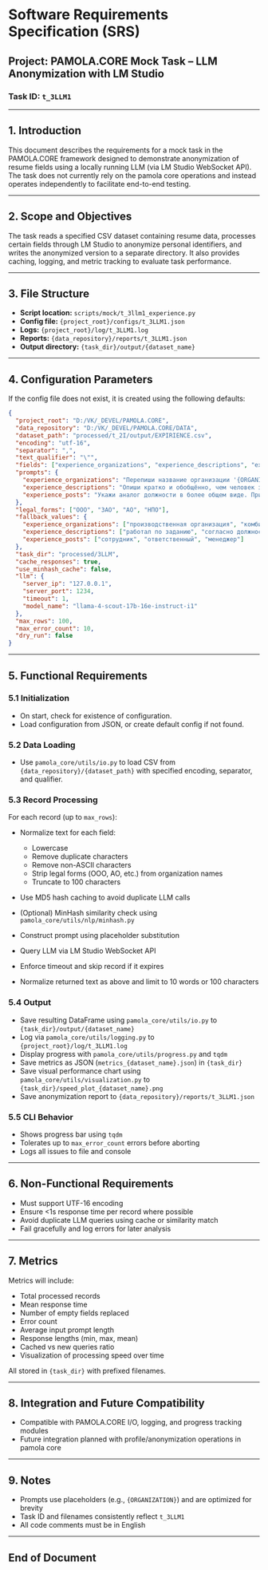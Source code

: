 # Software Requirements Specification (SRS)

## Project: PAMOLA.CORE Mock Task – LLM Anonymization with LM Studio

### Task ID: `t_3LLM1`

---

## 1. Introduction

This document describes the requirements for a mock task in the PAMOLA.CORE framework designed to demonstrate anonymization of resume fields using a locally running LLM (via LM Studio WebSocket API). The task does not currently rely on the pamola core operations and instead operates independently to facilitate end-to-end testing.

---

## 2. Scope and Objectives

The task reads a specified CSV dataset containing resume data, processes certain fields through LM Studio to anonymize personal identifiers, and writes the anonymized version to a separate directory. It also provides caching, logging, and metric tracking to evaluate task performance.

---

## 3. File Structure

* **Script location:** `scripts/mock/t_3llm1_experience.py`
* **Config file:** `{project_root}/configs/t_3LLM1.json`
* **Logs:** `{project_root}/log/t_3LLM1.log`
* **Reports:** `{data_repository}/reports/t_3LLM1.json`
* **Output directory:** `{task_dir}/output/{dataset_name}`

---

## 4. Configuration Parameters

If the config file does not exist, it is created using the following defaults:

```json
{
  "project_root": "D:/VK/_DEVEL/PAMOLA.CORE",
  "data_repository": "D:/VK/_DEVEL/PAMOLA.CORE/DATA",
  "dataset_path": "processed/t_2I/output/EXPIRIENCE.csv",
  "encoding": "utf-16",
  "separator": ",",
  "text_qualifier": "\"",
  "fields": ["experience_organizations", "experience_descriptions", "experience_posts"],
  "prompts": {
    "experience_organizations": "Перепиши название организации '{ORGANIZATION}', сохранив суть, но убрав точное название и правовую форму. Пример: 'Горэлектротранс' → 'транспортная компания'.",
    "experience_descriptions": "Опиши кратко и обобщённо, чем человек занимался в '{ORGANIZATION}'. Пример: 'создание UI-интерфейса' → 'дизайн интерфейса'.",
    "experience_posts": "Укажи аналог должности в более общем виде. Пример: 'Менеджер по продажам услуг' → 'продажи и маркетинг'."
  },
  "legal_forms": ["ООО", "ЗАО", "АО", "НПО"],
  "fallback_values": {
    "experience_organizations": ["производственная организация", "комбинат 23", "IT компания"],
    "experience_descriptions": ["работал по заданию", "согласно должностным обязанностям", "поддержка"],
    "experience_posts": ["сотрудник", "ответственный", "менеджер"]
  },
  "task_dir": "processed/3LLM",
  "cache_responses": true,
  "use_minhash_cache": false,
  "llm": {
    "server_ip": "127.0.0.1",
    "server_port": 1234,
    "timeout": 1,
    "model_name": "llama-4-scout-17b-16e-instruct-i1"
  },
  "max_rows": 100,
  "max_error_count": 10,
  "dry_run": false
}
```

---

## 5. Functional Requirements

### 5.1 Initialization

* On start, check for existence of configuration.
* Load configuration from JSON, or create default config if not found.

### 5.2 Data Loading

* Use `pamola_core/utils/io.py` to load CSV from `{data_repository}/{dataset_path}` with specified encoding, separator, and qualifier.

### 5.3 Record Processing

For each record (up to `max_rows`):

* Normalize text for each field:

  * Lowercase
  * Remove duplicate characters
  * Remove non-ASCII characters
  * Strip legal forms (ООО, АО, etc.) from organization names
  * Truncate to 100 characters
* Use MD5 hash caching to avoid duplicate LLM calls
* (Optional) MinHash similarity check using `pamola_core/utils/nlp/minhash.py`
* Construct prompt using placeholder substitution
* Query LLM via LM Studio WebSocket API
* Enforce timeout and skip record if it expires
* Normalize returned text as above and limit to 10 words or 100 characters

### 5.4 Output

* Save resulting DataFrame using `pamola_core/utils/io.py` to `{task_dir}/output/{dataset_name}`
* Log via `pamola_core/utils/logging.py` to `{project_root}/log/t_3LLM1.log`
* Display progress with `pamola_core/utils/progress.py` and `tqdm`
* Save metrics as JSON (`metrics_{dataset_name}.json`) in `{task_dir}`
* Save visual performance chart using `pamola_core/utils/visualization.py` to `{task_dir}/speed_plot_{dataset_name}.png`
* Save anonymization report to `{data_repository}/reports/t_3LLM1.json`

### 5.5 CLI Behavior

* Shows progress bar using `tqdm`
* Tolerates up to `max_error_count` errors before aborting
* Logs all issues to file and console

---

## 6. Non-Functional Requirements

* Must support UTF-16 encoding
* Ensure <1s response time per record where possible
* Avoid duplicate LLM queries using cache or similarity match
* Fail gracefully and log errors for later analysis

---

## 7. Metrics

Metrics will include:

* Total processed records
* Mean response time
* Number of empty fields replaced
* Error count
* Average input prompt length
* Response lengths (min, max, mean)
* Cached vs new queries ratio
* Visualization of processing speed over time

All stored in `{task_dir}` with prefixed filenames.

---

## 8. Integration and Future Compatibility

* Compatible with PAMOLA.CORE I/O, logging, and progress tracking modules
* Future integration planned with profile/anonymization operations in pamola core

---

## 9. Notes

* Prompts use placeholders (e.g., `{ORGANIZATION}`) and are optimized for brevity
* Task ID and filenames consistently reflect `t_3LLM1`
* All code comments must be in English

---

## End of Document

